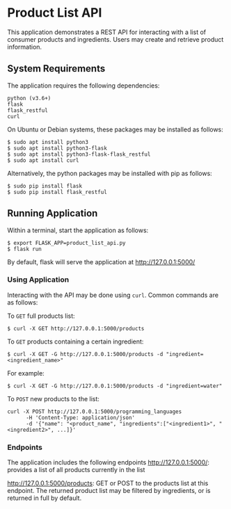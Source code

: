 # Product List API #

This application demonstrates a REST API for interacting with a list of consumer products and ingredients. Users may create and retrieve product information.

## System Requirements ##

The application requires the following dependencies:
```
python (v3.6+)
flask
flask_restful
curl
```

On Ubuntu or Debian systems, these packages may be installed as follows:
```
$ sudo apt install python3
$ sudo apt install python3-flask
$ sudo apt install python3-flask-flask_restful
$ sudo apt install curl
```

Alternatively, the python packages may be installed with pip as follows:
```
$ sudo pip install flask
$ sudo pip install flask_restful
```

## Running Application ##

Within a terminal, start the application as follows:
```
$ export FLASK_APP=product_list_api.py
$ flask run
```

By default, flask will serve the application at http://127.0.0.1:5000/


### Using Application ###

Interacting with the API may be done using `curl`. Common commands are as follows:

To `GET` full products list:
```
$ curl -X GET http://127.0.0.1:5000/products
```

To `GET` products containing a certain ingredient:
```
$ curl -X GET -G http://127.0.0.1:5000/products -d "ingredient=<ingredient_name>"
```
For example:
```
$ curl -X GET -G http://127.0.0.1:5000/products -d "ingredient=water"
```

To `POST` new products to the list:
```
curl -X POST http://127.0.0.1:5000/programming_languages
      -H 'Content-Type: application/json'
      -d '{"name": "<product_name", "ingredients":["<ingredient1>", "<ingredient2>", ...]}'
```

### Endpoints ###

The application includes the following endpoints
http://127.0.0.1:5000/: provides a list of all products currently in the list

http://127.0.0.1:5000/products: GET or POST to the products list at this endpoint. The returned product list may be filtered by ingredients, or is returned in full by default.
